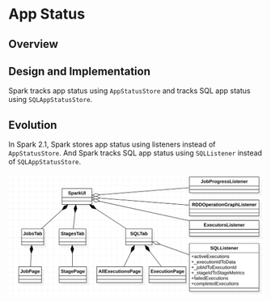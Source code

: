 # App Status

## Overview



## Design and Implementation

Spark tracks app status using `AppStatusStore` and tracks SQL app status using `SQLAppStatusStore`.


## Evolution
In Spark 2.1, Spark stores app status using listeners instead of `AppStatusStore`. And Spark tracks
SQL app status using `SQLListener` instead of `SQLAppStatusStore`.

![status (Spark 2.1)](status-2.1.png)
